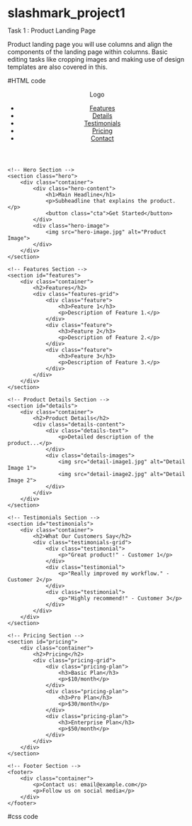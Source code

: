 # slashmark_project1
Task 1 : Product Landing Page

Product landing page you will use columns and align the components of the landing page within columns. Basic editing tasks like cropping images and making use of design templates are also covered in this.

#HTML code
<!DOCTYPE html>
<html lang="en">
<head>
    <meta charset="UTF-8">
    <meta name="viewport" content="width=device-width, initial-scale=1.0">
    <title>Product Landing Page</title>
    <link rel="stylesheet" href="styles.css">
</head>
<body>
    <!-- Header Section -->
    <header>
        <div class="container">
            <div class="logo">Logo</div>
            <nav>
                <ul>
                    <li><a href="#features">Features</a></li>
                    <li><a href="#details">Details</a></li>
                    <li><a href="#testimonials">Testimonials</a></li>
                    <li><a href="#pricing">Pricing</a></li>
                    <li><a href="#contact">Contact</a></li>
                </ul>
            </nav>
        </div>
    </header>

    <!-- Hero Section -->
    <section class="hero">
        <div class="container">
            <div class="hero-content">
                <h1>Main Headline</h1>
                <p>Subheadline that explains the product.</p>
                <button class="cta">Get Started</button>
            </div>
            <div class="hero-image">
                <img src="hero-image.jpg" alt="Product Image">
            </div>
        </div>
    </section>

    <!-- Features Section -->
    <section id="features">
        <div class="container">
            <h2>Features</h2>
            <div class="features-grid">
                <div class="feature">
                    <h3>Feature 1</h3>
                    <p>Description of Feature 1.</p>
                </div>
                <div class="feature">
                    <h3>Feature 2</h3>
                    <p>Description of Feature 2.</p>
                </div>
                <div class="feature">
                    <h3>Feature 3</h3>
                    <p>Description of Feature 3.</p>
                </div>
            </div>
        </div>
    </section>

    <!-- Product Details Section -->
    <section id="details">
        <div class="container">
            <h2>Product Details</h2>
            <div class="details-content">
                <div class="details-text">
                    <p>Detailed description of the product...</p>
                </div>
                <div class="details-images">
                    <img src="detail-image1.jpg" alt="Detail Image 1">
                    <img src="detail-image2.jpg" alt="Detail Image 2">
                </div>
            </div>
        </div>
    </section>

    <!-- Testimonials Section -->
    <section id="testimonials">
        <div class="container">
            <h2>What Our Customers Say</h2>
            <div class="testimonials-grid">
                <div class="testimonial">
                    <p>"Great product!" - Customer 1</p>
                </div>
                <div class="testimonial">
                    <p>"Really improved my workflow." - Customer 2</p>
                </div>
                <div class="testimonial">
                    <p>"Highly recommend!" - Customer 3</p>
                </div>
            </div>
        </div>
    </section>

    <!-- Pricing Section -->
    <section id="pricing">
        <div class="container">
            <h2>Pricing</h2>
            <div class="pricing-grid">
                <div class="pricing-plan">
                    <h3>Basic Plan</h3>
                    <p>$10/month</p>
                </div>
                <div class="pricing-plan">
                    <h3>Pro Plan</h3>
                    <p>$30/month</p>
                </div>
                <div class="pricing-plan">
                    <h3>Enterprise Plan</h3>
                    <p>$50/month</p>
                </div>
            </div>
        </div>
    </section>

    <!-- Footer Section -->
    <footer>
        <div class="container">
            <p>Contact us: email@example.com</p>
            <p>Follow us on social media</p>
        </div>
    </footer>
</body>
</html>
#css code
<style>
  /* Basic Reset */
* {
    margin: 0;
    padding: 0;
    box-sizing: border-box;
}

body {
    font-family: Arial, sans-serif;
    line-height: 1.6;
}

.container {
    width: 80%;
    margin: 0 auto;
}

/* Header Styling */
header {
    background: #333;
    color: #fff;
    padding: 1rem 0;
}

header .container {
    display: flex;
    justify-content: space-between;
    align-items: center;
}

header nav ul {
    list-style: none;
    display: flex;
}

header nav ul li {
    margin: 0 1rem;
}

header nav ul li a {
    color: #fff;
    text-decoration: none;
}

/* Hero Section */
.hero {
    display: flex;
    align-items: center;
    justify-content: space-between;
    padding: 2rem 0;
}

.hero-content {
    max-width: 50%;
}

.hero-image img {
    max-width: 100%;
}

/* Features Section */
#features {
    padding: 2rem 0;
}

.features-grid {
    display: flex;
    justify-content: space-between;
}

.feature {
    width: 30%;
}

/* Product Details Section */
#details {
    padding: 2rem 0;
}

.details-content {
    display: flex;
    justify-content: space-between;
}

.details-text {
    width: 50%;
}

.details-images {
    width: 45%;
}

.details-images img {
    width: 100%;
    margin-bottom: 1rem;
}

/* Testimonials Section */
#testimonials {
    padding: 2rem 0;
}

.testimonials-grid {
    display: flex;
    justify-content: space-between;
}

.testimonial {
    width: 30%;
    background: #f4f4f4;
    padding: 1rem;
    border-radius: 5px;
}

/* Pricing Section */
#pricing {
    padding: 2rem 0;
}

.pricing-grid {
    display: flex;
    justify-content: space-between;
}

.pricing-plan {
    width: 30%;
    background: #f4f4f4;
    padding: 1rem;
    border-radius: 5px;
    text-align: center;
}

/* Footer Section */
footer {
    background: #333;
    color: #fff;
    text-align: center;
    padding: 1rem 0;
}
</style>





